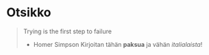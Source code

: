 # Otsikko
> Trying is the first step to failure
> - Homer Simpson
Kirjoitan tähän **paksua** ja vähän *italialaista*!
